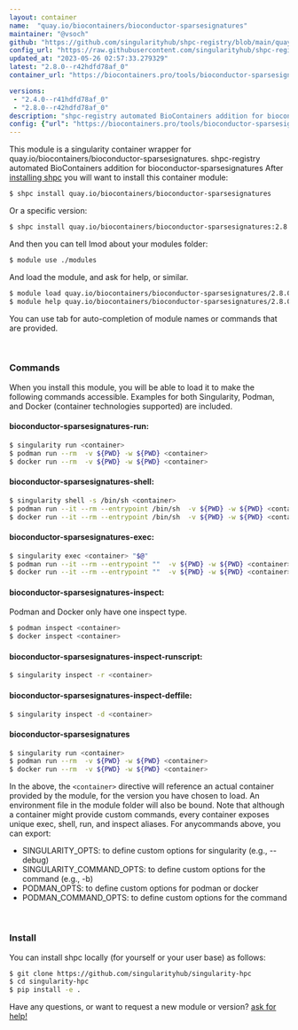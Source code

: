 ```yaml
---
layout: container
name:  "quay.io/biocontainers/bioconductor-sparsesignatures"
maintainer: "@vsoch"
github: "https://github.com/singularityhub/shpc-registry/blob/main/quay.io/biocontainers/bioconductor-sparsesignatures/container.yaml"
config_url: "https://raw.githubusercontent.com/singularityhub/shpc-registry/main/quay.io/biocontainers/bioconductor-sparsesignatures/container.yaml"
updated_at: "2023-05-26 02:57:33.279329"
latest: "2.8.0--r42hdfd78af_0"
container_url: "https://biocontainers.pro/tools/bioconductor-sparsesignatures"

versions:
 - "2.4.0--r41hdfd78af_0"
 - "2.8.0--r42hdfd78af_0"
description: "shpc-registry automated BioContainers addition for bioconductor-sparsesignatures"
config: {"url": "https://biocontainers.pro/tools/bioconductor-sparsesignatures", "maintainer": "@vsoch", "description": "shpc-registry automated BioContainers addition for bioconductor-sparsesignatures", "latest": {"2.8.0--r42hdfd78af_0": "sha256:3aa74dbb9bd0969b8c175c2544e218439e85c05d38a2ebd75b7d25b1bfc15f25"}, "tags": {"2.4.0--r41hdfd78af_0": "sha256:ec74d1a0ed2eb295b713e63e3ccb1128c6c72a925f1e4d66bb62b4567da6e73e", "2.8.0--r42hdfd78af_0": "sha256:3aa74dbb9bd0969b8c175c2544e218439e85c05d38a2ebd75b7d25b1bfc15f25"}, "docker": "quay.io/biocontainers/bioconductor-sparsesignatures"}
---
```


This module is a singularity container wrapper for quay.io/biocontainers/bioconductor-sparsesignatures.
shpc-registry automated BioContainers addition for bioconductor-sparsesignatures
After [installing shpc](#install) you will want to install this container module:


```bash
$ shpc install quay.io/biocontainers/bioconductor-sparsesignatures
```

Or a specific version:

```bash
$ shpc install quay.io/biocontainers/bioconductor-sparsesignatures:2.8.0--r42hdfd78af_0
```

And then you can tell lmod about your modules folder:

```bash
$ module use ./modules
```

And load the module, and ask for help, or similar.

```bash
$ module load quay.io/biocontainers/bioconductor-sparsesignatures/2.8.0--r42hdfd78af_0
$ module help quay.io/biocontainers/bioconductor-sparsesignatures/2.8.0--r42hdfd78af_0
```

You can use tab for auto-completion of module names or commands that are provided.

<br>

### Commands

When you install this module, you will be able to load it to make the following commands accessible.
Examples for both Singularity, Podman, and Docker (container technologies supported) are included.

#### bioconductor-sparsesignatures-run:

```bash
$ singularity run <container>
$ podman run --rm  -v ${PWD} -w ${PWD} <container>
$ docker run --rm  -v ${PWD} -w ${PWD} <container>
```

#### bioconductor-sparsesignatures-shell:

```bash
$ singularity shell -s /bin/sh <container>
$ podman run --it --rm --entrypoint /bin/sh  -v ${PWD} -w ${PWD} <container>
$ docker run --it --rm --entrypoint /bin/sh  -v ${PWD} -w ${PWD} <container>
```

#### bioconductor-sparsesignatures-exec:

```bash
$ singularity exec <container> "$@"
$ podman run --it --rm --entrypoint ""  -v ${PWD} -w ${PWD} <container> "$@"
$ docker run --it --rm --entrypoint ""  -v ${PWD} -w ${PWD} <container> "$@"
```

#### bioconductor-sparsesignatures-inspect:

Podman and Docker only have one inspect type.

```bash
$ podman inspect <container>
$ docker inspect <container>
```

#### bioconductor-sparsesignatures-inspect-runscript:

```bash
$ singularity inspect -r <container>
```

#### bioconductor-sparsesignatures-inspect-deffile:

```bash
$ singularity inspect -d <container>
```



#### bioconductor-sparsesignatures

```bash
$ singularity run <container>
$ podman run --rm  -v ${PWD} -w ${PWD} <container>
$ docker run --rm  -v ${PWD} -w ${PWD} <container>
```


In the above, the `<container>` directive will reference an actual container provided
by the module, for the version you have chosen to load. An environment file in the
module folder will also be bound. Note that although a container
might provide custom commands, every container exposes unique exec, shell, run, and
inspect aliases. For anycommands above, you can export:

 - SINGULARITY_OPTS: to define custom options for singularity (e.g., --debug)
 - SINGULARITY_COMMAND_OPTS: to define custom options for the command (e.g., -b)
 - PODMAN_OPTS: to define custom options for podman or docker
 - PODMAN_COMMAND_OPTS: to define custom options for the command

<br>

### Install

You can install shpc locally (for yourself or your user base) as follows:

```bash
$ git clone https://github.com/singularityhub/singularity-hpc
$ cd singularity-hpc
$ pip install -e .
```

Have any questions, or want to request a new module or version? [ask for help!](https://github.com/singularityhub/singularity-hpc/issues)